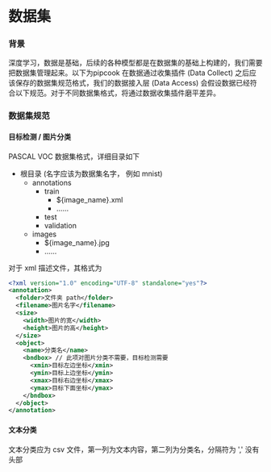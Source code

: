 # 数据集

<a name="dq8p0"></a>
### 背景
深度学习，数据是基础，后续的各种模型都是在数据集的基础上构建的，我们需要把数据集管理起来。以下为pipcook 在数据通过收集插件 (Data Collect) 之后应该保存的数据集规范格式，我们的数据接入层 (Data Access) 会假设数据已经符合以下规范。对于不同数据集格式，将通过数据收集插件磨平差异。


<a name="MFrf3"></a>
### 数据集规范
<a name="FfcZ1"></a>
#### 目标检测 / 图片分类
PASCAL VOC 数据集格式，详细目录如下

- 根目录 (名字应该为数据集名字， 例如 mnist)
  - annotations
    - train
      - ${image_name}.xml
      - ......
    - test
    - validation
  - images
    - ${image_name}.jpg
    - ......

对于 xml 描述文件，其格式为

```xml
<?xml version="1.0" encoding="UTF-8" standalone="yes"?>
<annotation>
  <folder>文件夹 path</folder>
  <filename>图片名字</filename>
  <size>
    <width>图片的宽</width>
    <height>图片的高</height>
  </size>
  <object>
    <name>分类名</name>
    <bndbox> // 此项对图片分类不需要，目标检测需要
      <xmin>目标左边坐标</xmin>
      <ymin>目标上边坐标</ymin>
      <xmax>目标右边坐标</xmax>
      <ymax>目标下面坐标</ymax>
    </bndbox>
  </object>
</annotation>
```


<a name="HawJ6"></a>
#### 文本分类
文本分类应为 csv 文件，第一列为文本内容，第二列为分类名，分隔符为 ',' 没有头部

